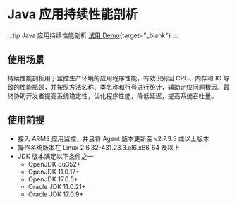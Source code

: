 # Java 应用持续性能剖析

:::tip Java 应用持续性能剖析
[试用 Demo](/playground/armsdemo.html?dest=https%3A%2F%2Farmsnext4service.console.aliyun.com%2Ftracing%23%2Ftracing%2Fcn-hangzhou%3FappId%3Dckv8e2vzfj%25407e393063f3fd6ad%26tab%3DappDiagnosis%26source%3DTRACE%26sideFilters%3D%255B%255D){target="_blank"}
:::

## 使用场景

持续性能剖析用于监控生产环境的应用程序性能，有效识别因 CPU、内存和 IO 导致的性能瓶颈，并按照方法名称、类名称和行号进行统计，辅助定位问题根因。最终协助开发者提高系统稳定性，优化程序性能，降低延迟，提高系统吞吐量。

## 使用前提

- 接入 ARMS 应用监控，并且将 Agent 版本更新至 v2.7.3.5 或以上版本
- 操作系统版本在 Linux 2.6.32-431.23.3.el6.x86_64 及以上
- JDK 版本满足以下条件之一
  - OpenJDK 8u352+
  - OpenJDK 11.0.17+
  - OpenJDK 17.0.5+
  - Oracle JDK 11.0.21+
  - Oracle JDK 17.0.9+

